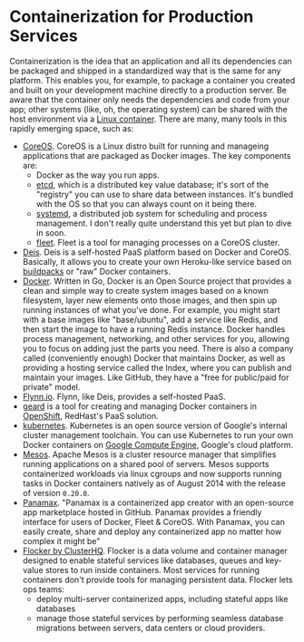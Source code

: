 # Containerization for Production Services

<span class="drop fa fa-th-large fa-5x pull-left fa-border"></span>

Containerization is the idea that an application and all its dependencies can be packaged and shipped in a standardized way that is the same for any platform.  This enables you, for example, to package a container you created and built on your development machine directly to a production server.  Be aware that the container only needs the dependencies and code from your app; other systems (like, oh, the operating system) can be shared with the host environment via a [Linux container](https://linuxcontainers.org/).  There are many, many tools in this rapidly emerging space, such as:


* [CoreOS](https://coreos.com/).  CoreOS is a Linux distro built for running and manageing applications that are packaged as Docker images.  The key components are:
   * Docker as the way you run apps.
   * [etcd](https://github.com/coreos/etcd), which is a distributed key value database; it's sort of the "registry" you can use to share data between instances.  It's bundled with the OS so that you can always count on it being there.
   * [systemd](http://coreos.com/using-coreos/systemd/), a distributed job system for scheduling and process management.  I don't really quite understand this yet but plan to dive in soon.
   * [fleet](http://coreos.com/docs/launching-containers/launching/launching-containers-fleet/).  Fleet is a tool for managing processes on a CoreOS cluster.
* [Deis](http://deis.io/).  Deis is a self-hosted PaaS platform based on Docker and CoreOS.  Basically, it allows you to create your own Heroku-like service based on [buildpacks](https://devcenter.heroku.com/articles/buildpacks) or "raw" Docker containers.
* [Docker](http://www.docker.com).  Written in Go, Docker is an Open Source project that provides a clean and simple way to create system images based on a known filesystem, layer new elements onto those images, and then spin up running instances of what you've done.  For example, you might start with a base images like "base/ubuntu", add a service like Redis, and then start the image to have a running Redis instance.  Docker handles process management, networking, and other services for you, allowing you to focus on adding just the parts you need.  There is also a company called (conveniently enough) Docker that maintains Docker, as well as providing a hosting service called the Index, where you can publish and maintain your images.  Like GitHub, they have a "free for public/paid for private" model.
* [Flynn.io](https://flynn.io/).  Flynn, like Deis, provides a self-hosted PaaS.  
* [geard](http://openshift.github.io/geard/) is a tool for creating and managing Docker containers in [OpenShift](https://openshift.github.io/), RedHast's PaaS solution.
* [kubernetes](https://github.com/GoogleCloudPlatform/kubernetes).  Kubernetes is an open source version of Google's internal cluster management toolchain.  You can use Kubernetes to run your own Docker containers on [Google Compute Engine](https://cloud.google.com/products/compute-engine/), Google's cloud platform.
* [Mesos](http://mesos.apache.org). Apache Mesos is a cluster resource manager that simplifies running applications on a shared pool of servers.  Mesos supports containerized workloads via linux cgroups and now supports running tasks in Docker containers natively as of August 2014 with the release of version `0.20.0`.
* [Panamax](http://panamax.io/).  "Panamax is a containerized app creator with an open-source app marketplace hosted in GitHub. Panamax provides a friendly interface for users of Docker, Fleet & CoreOS. With Panamax, you can easily create, share and deploy any containerized app no matter how complex it might be"
* [Flocker by ClusterHQ](https://github.com/ClusterHQ/flocker). Flocker is a data volume and container manager designed to enable stateful services like databases, queues and key-value stores to run inside containers.     Most services for running containers don't provide tools for managing persistent data.  Flocker lets ops teams:
     * deploy multi-server containerized apps, including stateful apps like databases
     * manage those stateful services by performing seamless database migrations between servers, data centers or cloud providers.

